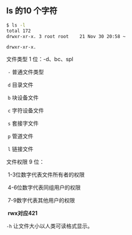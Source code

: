 ## ls 的10 个字符

```bash
$ ls -l
total 172
drwxr-xr-x. 3 root root    21 Nov 30 20:58 ~
```

`drwxr-xr-x.`

文件类型 1 位：-d、bc、spl

​	`-` 普通文件类型

​	`d` 目录文件

​	`b` 块设备文件

​	`c` 字符设备文件

​	`s` 套接字文件

​	`p` 管道文件

​	`l` 链接文件

文件权限 9 位：

​	1-3位数字代表文件所有者的权限

​	4-6位数字代表同组用户的权限

​	7-9数字代表其他用户的权限

​	**rwx对应421**



`-h` 让文件大小以人类可读格式显示。